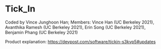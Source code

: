 # Tick_In
Coded by Vince Junghoon Han; Members:
Vince Han (UC Berkeley 2021), 
Avanthika Ramesh (UC Berkeley 2021), 
Erin Song (UC Berkeley 2021), 
Benjamin Phang (UC Berkeley 2021)

Product explanation:
https://devpost.com/software/tickin-s3kvp5#updates

